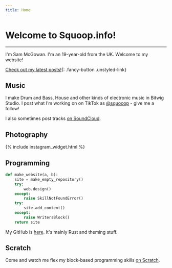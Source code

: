 ```yaml
---
title: Home
---
```


# Welcome to Squoop.info!

<hr>
I'm Sam McGowan. I'm an 19-year-old from the UK. Welcome to my website!

[Check out my latest posts!](/posts.html){: .fancy-button .unstyled-link}

## Music

I make Drum and Bass, House and other kinds of electronic music in Bitwig Studio. I post what I’m working on on TikTok as [@squooop](https://tiktok.com/@squooop) - give me a follow!

I also sometimes post tracks [on SoundCloud](https://soundcloud.com/illuctant).

## Photography

{% include instagram_widget.html %}

## Programming

```python
def make_website(a, b):
    site = make_empty_repository()
    try:
        web.design()
    except:
        raise SkillNotFoundError()
    try:
        site.add_content()
    except:
        raise WritersBlock()
    return site
```

My GitHub is [here](https://github.com/SamuelMcGowan). It's mainly Rust and theming stuff.

## Scratch

Come and watch me flex my block-based programming skills [on Scratch](https://scratch.mit.edu/users/squoop/).
